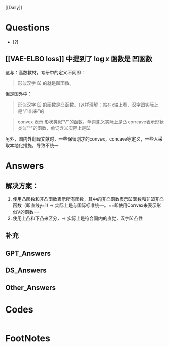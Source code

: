 [[Daily]]

# Questions

- [?] 
## [[VAE-ELBO loss]] 中提到了  $\log x$ 函数是 凹函数 

这与：高数教材，考研中的定义不同即：
>形似汉字 凹 的就是凹函数。

但是国外中：
>形似汉字 凹 的函数是凸函数。（这样理解：站在x轴上看，汉字凹实际上是“凸出来”的

>convex 表示 形状类似“V"的函数，单词含义实际上是凸
>concave表示形状类似“^"的函数，单词含义实际上是凹

另外，国内外翻译文献时，一些保留刚才的convex，concave等定义，一些人采取本地化措施，导致不统一


# Answers
## 解决方案：
1. 使用凸函数和非凸函数表示所有函数，其中的非凸函数表示凹函数和非凹非凸函数（即直线y=1) $\Longrightarrow$ 实际上是与国际标准统一。==即使用Convex来表示形似V的函数==
2. 使用上凸和下凸来区分，$\Longrightarrow$ 实际上是符合国内的直觉，汉字凹凸性


## 补充

## GPT_Answers


## DS_Answers


## Other_Answers


# Codes

```python

```



# FootNotes
